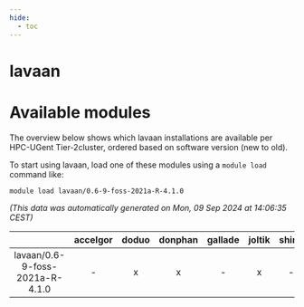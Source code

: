 ```yaml
---
hide:
  - toc
---
```


lavaan
======

# Available modules


The overview below shows which lavaan installations are available per HPC-UGent Tier-2cluster, ordered based on software version (new to old).

To start using lavaan, load one of these modules using a `module load` command like:

```shell
module load lavaan/0.6-9-foss-2021a-R-4.1.0
```

*(This data was automatically generated on Mon, 09 Sep 2024 at 14:06:35 CEST)*  

| |accelgor|doduo|donphan|gallade|joltik|shinx|skitty|
| :---: | :---: | :---: | :---: | :---: | :---: | :---: | :---: |
|lavaan/0.6-9-foss-2021a-R-4.1.0|-|x|x|-|x|-|x|
